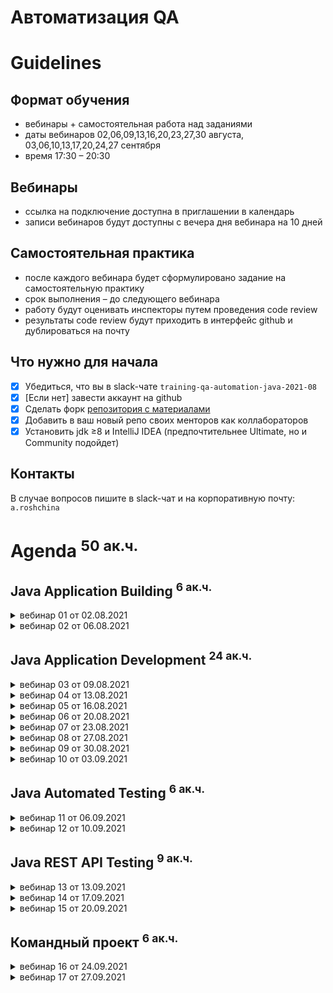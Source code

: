 Автоматизация QA 
================

Guidelines
==========

Формат обучения
---------------
- вебинары + самостоятельная работа над заданиями
- даты вебинаров 02,06,09,13,16,20,23,27,30 августа, 03,06,10,13,17,20,24,27 сентября
- время 17:30 – 20:30

Вебинары
-----------------------
- ссылка на подключение доступна в приглашении в календарь
- записи вебинаров будут доступны с вечера дня вебинара на 10 дней

Самостоятельная практика
------------------------
- после каждого вебинара будет сформулировано задание на самостоятельную практику
- срок выполнения – до следующего вебинара
- работу будут оценивать инспекторы путем проведения code review
- результаты code review будут приходить в интерфейс github и дублироваться на почту

Что нужно для начала
--------------------
- [x] Убедиться, что вы в slack-чате `training-qa-automation-java-2021-08`
- [x] [Если нет] завести аккаунт на github
- [x] Сделать форк [репозитория с материалами](https://github.com/eugene-krivosheyev/qa-automation-java)
- [x] Добавить в ваш новый репо своих менторов как коллабораторов
- [x] Установить jdk ≥8 и IntelliJ IDEA (предпочтительнее Ultimate, но и Community подойдет)

Контакты
--------
В случае вопросов пишите в slack-чат и на корпоративную почту: `a.roshchina`


Agenda <sup>50 ак.ч.</sup>
======

Java Application Building <sup>6 ак.ч.</sup>
-------------------------

<details>
<summary>вебинар 01 от 02.08.2021</summary>

### Local GIT versioning workflow
- [ ] Local repo
- [ ] Commit
- [ ] Log
- [ ] Tag
- [ ] Branch

### Remote GIT versioning workflow
- [ ] Remote repo
- [ ] Clone
- [ ] Push
- [ ] Pull

### Managing PRs
- [ ] Forks
- [ ] Pull Request
- [ ] PR workflow

Practice quest
--------------
### Given
- [x] Известна учетка ментора на github
- [x] Установлен git (stand-alone или как компонент IDEA)
### When
- [x] Заведен аккаунт на github
- [x] Сделан fork данного репо
- [x] Ментор добавлен как коллаборатор

and
- [x] Создана рабочая ветка `dev` для реализации заданий
- [x] Внесены тестовые изменения
- [x] Заведен PR в `master`

and
- [ ] Новые изменения из данного репо перенесены себе в `master` через PR
### Then
- [ ] Ментор принимает PR c тестовыми изменениями
- [ ] Вам приходит нотификация
</details>

<details>
<summary>вебинар 02 от 06.08.2021</summary>

### Java platform overview
- [ ] Java Platform definition
- [ ] Basic terms: JVM, JRE, JDK

### Simple app lifecycle
- [ ] source
- [ ] compiling
- [ ] packaging
- [ ] running 
- [ ] Sourcepath and Classpath

### Maven build lifecycle
- [ ] Directory layout
- [ ] Build lifecycles
- [ ] Lifecycle phases
- [ ] Plugins
- [ ] Managing plugins with pom.xml

### Maven dependency management
- [ ] Dependency artifacts: JARed classes, sources, javadocs
- [ ] Artifact repositories
- [ ] Artifact identifying

### IDEA Demo
- [ ] Project settings and structure: modules, sourcepath + classpath
- [ ] Workspace
- [ ] Views
- [ ] Running application with run configuration
- [ ] Git workflow
- [ ] Maven build

Practice quest
--------------
### Given
- [ ] Локальный клон репозитория
### When
- [ ] Сгенерирован maven-проект по шаблону `mvn archetype:generate`
- [ ] Исправлен стиль кодирования
- [ ] Исправлена версия зависимости JUnit на пятую
### Then
- [ ] Корень проекта сразу в корне git репо
- [ ] Проект успешно собирается
- [ ] Ментор принимает PR в `master`
</details>

Java Application Development <sup>24 ак.ч.</sup>
----------------------------

<details>
<summary>вебинар 03 от 09.08.2021</summary>

### Context
- [ ] Learning through testing

### Java Source Code Documenting
- [ ] Single-line comments
- [ ] Multi-line comments
- [ ] JavaDoc comments demo

### Java Packages
- [ ] Package: why?
- [ ] Package declaration
- [ ] Import directive

### Java Classes
- [ ] Class: why?
- [ ] Class declaration
- [ ] Class variables declaration
- [ ] Static initialization section

### Method declaration
- [ ] Method: why?
- [ ] Method declaration
- [ ] Method body code block
- [ ] Method variables
- [ ] Returning values
- [ ] Methods Overloading

### Method call
- [ ] Dot notation
- [ ] Formal and factual arguments
- [ ] Static import directive
</details>

<details>
<summary>вебинар 04 от 13.08.2021</summary>

### Variable declaration
- [ ] Variable declaration scopes
- [ ] Declaration
- [ ] Initialization
- [ ] Literals
- [ ] Default initialization values for class and method variables

### Primitive types
- [ ] byte
- [ ] int
- [ ] short
- [ ] long
- [ ] float
- [ ] double
- [ ] char
- [ ] boolean

### Wrappers
- [ ] Wrapper types and main features: referenced, constants, string parsing
- [ ] Autoboxing/unboxing and performance issue
</details>

<details>
<summary>вебинар 05 от 16.08.2021</summary>

### Type operators
- [ ] type casting
- [ ] instanceof

### Arithmetics operators
- [ ] `+, -, *, /, %`
- [ ] Typed operators: 1/3 vs 1./3
- [ ] Arithmetic types promotion
- [ ] ArithmeticException
- [ ] Types Overflow and solution with BigInteger
- [ ] FP precision loss and solution with BigDecimal

### Logical operators
- [ ] Type-safe
- [ ] `&, |, !`
- [ ] Lazy and eager form
- [ ] `==, !=, <, <=, >, >=`
- [ ] Reference types issue: absence of `===` and `.equals()`
- [ ] Ternary operator
</details>

<details>
<summary>вебинар 06 от 20.08.2021</summary>

### Switching
- [ ] `if`
- [ ] `switch` and its limitations

### Looping
- [ ] `for`
- [ ] `do` and `while`
- [ ] "foreach"

### Java Array reference type
- [ ] Declaration
- [ ] Initialization
- [ ] API: addressing, length
- [ ] Exceptions
- [ ] "Immutability"
- [ ] "foreach" cycle
</details>

<details>
<summary>вебинар 07 от 23.08.2021</summary>

### Varargs
- [ ] Why?
- [ ] Declaration
- [ ] Passing
- [ ] Using
- [ ] Limitations

### Final keyword
- [ ] Primitives
- [ ] References

### Strings
- [ ] Declaration
- [ ] Initialization with literal and constructor
- [ ] "Immutability" vs StringBuffer/StringBuilder
- [ ] API
- [ ] Strings equality: `==` vs `.equals()`

### Enums
- [ ] Enumerated type concept: why?
- [ ] API
- [ ] Using with `switch`
</details>

<details>
<summary>вебинар 08 от 27.08.2021</summary>

### Exception concept
- [ ] Type information
- [ ] Object data information
- [ ] Methods call stack information

### Throwing and handling exceptions
- [ ] creating exception instance
- [ ] `throw` operator
- [ ] Methods call stack tracing
- [ ] `try` section
- [ ] `catch` section
- [ ] `finally` section

### Syntax sugar
- [ ] multi-catch
- [ ] try-with-resources

### Exceptions type system
- [ ] Built-in types
- [ ] Errors vs Exceptions
- [ ] Checked vs Runtime exceptions
</details>

<details>
<summary>вебинар 09 от 30.08.2021</summary>

### OOAD overview
- [ ] Encapsulation
- [ ] Polymorphism
- [ ] Inheritance

### Lambda syntax
- [ ] Declaring lambdas
- [ ] Compiler types inference
- [ ] Functional interface
- [ ] Method reference
</details>

<details>
<summary>вебинар 10 от 03.09.2021</summary>

### Class Object
- [ ] `toString()`
- [ ] `equals()` and `hashCode()` contract

### Collections API overview
- [ ] `Set` API
- [ ] `List` API
- [ ] `Map` API

### File IO API overview
- [ ] `File` and `Path`
- [ ] File IO with Stream API
- [ ] Simple file operations with utility class `Files`
</details>

Java Automated Testing <sup>6 ак.ч.</sup>
----------------------
<details>
<summary>вебинар 11 от 06.09.2021</summary>

### Архитектура тестового фреймворка
- [ ] Концепция фреймворка
- [ ] Аннотации
- [ ] Подключение JUnit5 в maven
- [ ] Жизненный цикл тестового класса

### Тестирование на примере "общеизвестного класса"
- [ ] Именование тест-кейса/тест-класса и теста/тест-метода
- [ ] Понятие трасс выполнения (flows) и граничные условия
- [ ] Роль фикстуры
- [ ] Тест = фиксированная трасса выполнения
- [ ] Тестовый набор = спецификация компонента

### Возможности JUnit5
- [ ] Типизированные сравнения средствами основного фреймворка
- [ ] Исключения
- [ ] Таймауты
</details>

<details>
<summary>вебинар 12 от 10.09.2021</summary>

### Тестовое покрытие
- [ ] Понятие покрытия
- [ ] Способы расчета покрытия 
- [ ] Анализ отчета JaCoCo

### Реализация фикстуры для обеспечения поддерживаемости тестов
- [ ] Когда и сколько раз создается объект тестового класса?
- [ ] Как максимально реюзать фикстуры?
- [ ] Методы жизненного цикла теста
- [ ] Fixture Builders

### Как группировать тесты в наборы?
- [ ] Зачем нужны test suites?
- [ ] Теги
- [ ] Запуск наборов при сборке
</details>

Java REST API Testing <sup>9 ак.ч.</sup>
---------------------
<details>
<summary>вебинар 13 от 13.09.2021</summary>

### Фреймворки, ориентированные на тестирование REST API
- [ ] Обзор Retrofit
- [ ] Обзор REST Assured
</details>

<details>
<summary>вебинар 14 от 17.09.2021</summary>

### Введение в работу с БД
- [ ] Обзор JDBC
- [ ] Обзор JPA
</details>

<details>
<summary>вебинар 15 от 20.09.2021</summary>

### Тест-дублирование БД
- [ ] На каких уровнях можно замещать БД
- [ ] Утилиты работы с JDBC
- [ ] Управление транзакциями

### Тест-дублирование внешних сервисов
- [ ] На каких уровнях можно замещать внешний сервис
- [ ] Тестовые дублеры для внешних веб- и REST-сервисов: WireMock
</details>

Командный проект <sup>6 ак.ч.</sup>
----------------
<details>
<summary>вебинар 16 от 24.09.2021</summary>

- [ ] Командная работа над проектом 
- [ ] Фидбек от инспекторов
</details>

<details>
<summary>вебинар 17 от 27.09.2021</summary>

- [ ] Командная работа над проектом
- [ ] Фидбек от инспекторов
</details>
